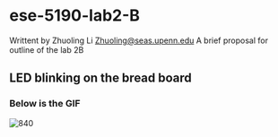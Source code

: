 # ese-5190-lab2-B
Writtent by Zhuoling Li
Zhuoling@seas.upenn.edu
A brief proposal for outline of the lab 2B 
## LED blinking on the bread board
### Below is the GIF
![840](https://user-images.githubusercontent.com/114199800/197114988-69534ae8-bccc-4f6b-8a19-10ad5569fbad.GIF)

